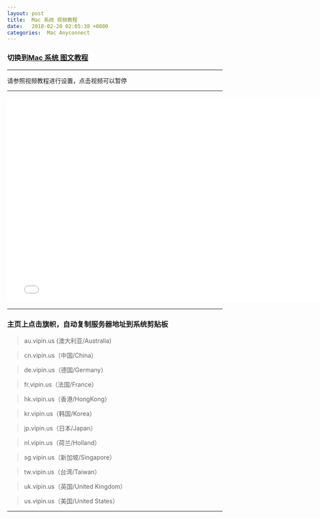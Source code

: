 ```yaml
---
layout: post
title:  Mac 系统 视频教程
date:   2018-02-20 02:05:38 +0800
categories:  Mac Anyconnect
---
```


### 切换到[Mac 系统 **图文教程**](/2018/02/mac_txt/ "Mac")

****

请参照视频教程进行设置，点击视频可以暂停

****
<iframe width="768" height="480" src="/files/Mac.webm" frameborder="0" allow="autoplay; encrypted-media" allowfullscreen></iframe>

****

### 主页上点击旗帜，自动复制服务器地址到系统剪贴板

>au.vipin.us (澳大利亚/Australia)

>cn.vipin.us（中国/China）

>de.vipin.us（德国/Germany）

>fr.vipin.us（法国/France）

>hk.vipin.us（香港/HongKong）

>kr.vipin.us（韩国/Korea）

>jp.vipin.us（日本/Japan）

>nl.vipin.us（荷兰/Holland）

>sg.vipin.us（新加坡/Singapore）

>tw.vipin.us（台湾/Taiwan）

>uk.vipin.us（英国/United Kingdom）

>us.vipin.us（美国/United States）

****